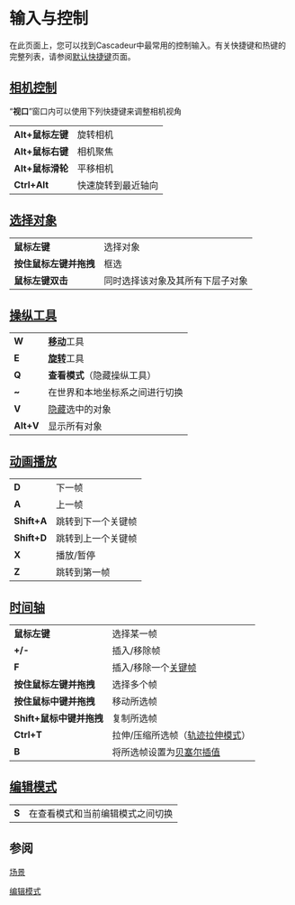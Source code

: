 # 输入与控制

在此页面上，您可以找到Cascadeur中最常用的控制输入。有关快捷键和热键的完整列表，请参阅[默认快捷键]()页面。

## [相机控制]()

“**视口**”窗口内可以使用下列快捷键来调整相机视角

|||
-|-
**Alt+鼠标左键**|旋转相机
**Alt+鼠标右键**|相机聚焦
**Alt+鼠标滑轮**|平移相机
**Ctrl+Alt**|快速旋转到最近轴向


## [选择对象]()

|||
-|-
**鼠标左键**|选择对象
**按住鼠标左键并拖拽**|框选
**鼠标左键双击**|同时选择该对象及其所有下层子对象

## [操纵工具]()

|||
-|-
**W**|[**移动**]()工具
**E**|[**旋转**]()工具
**Q**|**查看模式**（隐藏操纵工具）
**~**|在世界和本地坐标系之间进行切换
**V**|[隐藏]()选中的对象
**Alt+V**|显示所有对象

## [动画播放]()

|||
-|-
**D**|下一帧
**A**|上一帧
**Shift+A**|跳转到下一个关键帧
**Shift+D**|跳转到上一个关键帧
**X**|播放/暂停
**Z**|跳转到第一帧

## [时间轴]()

|||
-|-
**鼠标左键**|选择某一帧
**+/-**|插入/移除帧
**F**|插入/移除一个[关键帧]()
**按住鼠标左键并拖拽**|选择多个帧
**按住鼠标中键并拖拽**|移动所选帧
**Shift+鼠标中键并拖拽**|复制所选帧
**Ctrl+T**|拉伸/压缩所选帧（[轨迹拉伸模式]()）
**B**|将所选帧设置为[贝塞尔插值]()


## [编辑模式]()
|||
-|-
**S**|在查看模式和当前编辑模式之间切换

## 参阅

[场景](Scenes.md)

[编辑模式](EditModes.md)